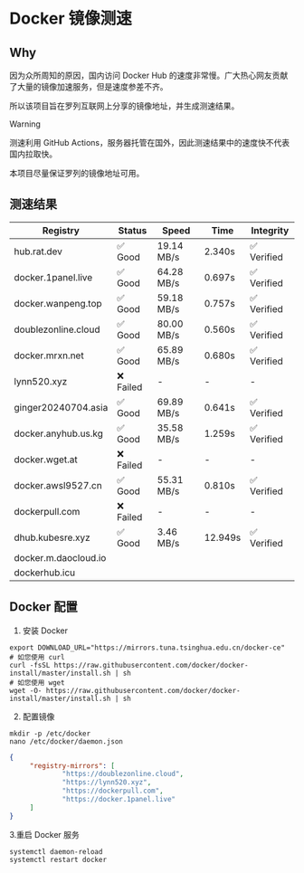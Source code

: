 # Docker 镜像测速

## Why

因为众所周知的原因，国内访问 Docker Hub 的速度非常慢。广大热心网友贡献了大量的镜像加速服务，但是速度参差不齐。


所以该项目旨在罗列互联网上分享的镜像地址，并生成测速结果。

> [!WARNING]
> 测速利用 GitHub Actions，服务器托管在国外，因此测速结果中的速度快不代表国内拉取快。
>

本项目尽量保证罗列的镜像地址可用。

## 测速结果

| Registry | Status | Speed | Time | Integrity |
|----------|--------|-------|------|-----------|
| hub.rat.dev | ✅ Good | 19.14 MB/s | 2.340s | ✅ Verified |
| docker.1panel.live | ✅ Good | 64.28 MB/s | 0.697s | ✅ Verified |
| docker.wanpeng.top | ✅ Good | 59.18 MB/s | 0.757s | ✅ Verified |
| doublezonline.cloud | ✅ Good | 80.00 MB/s | 0.560s | ✅ Verified |
| docker.mrxn.net | ✅ Good | 65.89 MB/s | 0.680s | ✅ Verified |
| lynn520.xyz | ❌ Failed | - | - | - |
| ginger20240704.asia | ✅ Good | 69.89 MB/s | 0.641s | ✅ Verified |
| docker.anyhub.us.kg | ✅ Good | 35.58 MB/s | 1.259s | ✅ Verified |
| docker.wget.at | ❌ Failed | - | - | - |
| docker.awsl9527.cn | ✅ Good | 55.31 MB/s | 0.810s | ✅ Verified |
| dockerpull.com | ❌ Failed | - | - | - |
| dhub.kubesre.xyz | ✅ Good | 3.46 MB/s | 12.949s | ✅ Verified |
| docker.m.daocloud.io|  |  |  |  |
| dockerhub.icu|  |  |  |  |

## Docker 配置

1. 安装 Docker
```shell
export DOWNLOAD_URL="https://mirrors.tuna.tsinghua.edu.cn/docker-ce"
# 如您使用 curl
curl -fsSL https://raw.githubusercontent.com/docker/docker-install/master/install.sh | sh
# 如您使用 wget
wget -O- https://raw.githubusercontent.com/docker/docker-install/master/install.sh | sh
```

2. 配置镜像

```shell
mkdir -p /etc/docker
nano /etc/docker/daemon.json
```

```json
{
     "registry-mirrors": [
             "https://doublezonline.cloud",
             "https://lynn520.xyz",
             "https://dockerpull.com",
             "https://docker.1panel.live"
     ]
}
```

 3.重启 Docker 服务
```shell
systemctl daemon-reload
systemctl restart docker
```
